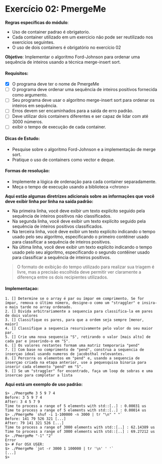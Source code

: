 #  Exercício 02: PmergeMe

**Regras específicas do módulo**:
* Uso de container padrao é obrigatorio.
* Cada container utilizado em um exercicio não pode ser reutilizado nos exercicios seguintes.
* O uso de dois containers é obrigatório no exercício 02

**Objetivo**: Implementar o algoritmo Ford-Johnson para ordenar uma sequência de inteiros usando a técnica merge-insert sort.

#### Requisitos:
- [x] O programa deve ter o nome de PmergeMe
- [ ] O programa deve ordenar uma sequência de inteiros positivos fornecida como argumento.
- [ ] Seu programa deve usar o algoritmo merge-insert sort para ordenar os inteiros em sequência.
- [ ] Erros devem ser encaminhados para a saida de erro padrão.
- [ ] Deve utilizar dois containers diferentes e ser capaz de lidar com até 3000 números.
- [ ] exibir o tempo de execução de cada container.

#### Dicas de Estudo:
* Pesquise sobre o algoritmo Ford-Johnson e a implementação de merge sort.
* Pratique o uso de containers como vector e deque.

#### Formas de resolução:
* Implemente a lógica de ordenação para cada container separadamente.
* Meça o tempo de execução usando a biblioteca <chrono\>

**Aqui estão algumas diretrizes adicionais sobre as informações que você deve exibir linha por linha na saída padrão:**
* Na primeira linha, você deve exibir um texto explícito seguido pela sequência de inteiros positivos não classificados.
* Na segunda linha, você deve exibir um texto explícito seguido pela sequência de inteiros positivos classificados.
* Na terceira linha, você deve exibir um texto explícito indicando o tempo usado pelo seu algoritmo, especificando o primeiro contêiner usado para classificar a sequência de inteiros positivos.
* Na última linha, você deve exibir um texto explícito indicando o tempo usado pelo seu algoritmo, especificando o segundo contêiner usado para classificar a sequência de inteiros positivos.

>O formato de exibição do tempo utilizado para realizar sua triagem é livre, mas a precisão escolhida deve permitir ver claramente a diferença entre os dois recipientes utilizados.

#### Implementaçao:
    1. [] Determine se o array é par ou ímpar em comprimento. Se for ímpar, remova o último número, designe-o como um "straggler" e insira-o mais tarde no array ordenado.
    2. [] Divida arbitrariamente a sequencia para classifica-la em pares de dois valores
    3. [] Classifique os pares, para que a ordem seja sempre [menor, maior]
    4. [] Classifique a sequencia resursivamente pelo valor do seu maior par.
    5. [] Crie uma nova sequencia "S", retirando o valor [mais alto] de cada par e inserindo-o em "S".
    6. [] Os valores restantes formam uma matriz temporaria "pend"
    7. [] Com base no comprimento de "pend", construa a sequencia de inserçao ideal usando numeros de jacobsthal relevantes.
    8. [] Percorra os elementos em "pend" e, usando a sequencia de inserçao criada na etapa anterior, use a pequesquisa binaria para inserir cada elemento "pend" em "S".
    9. [] Se um "straggler" for encontrado, faça um loop de sobras e uma insercao para completar a lista

**Aqui está um exemplo de uso padrão:**

    $> ./PmergeMe 3 5 9 7 4
    Before: 3 5 9 7 4
    After: 3 4 5 7 9
    Time to process a range of 5 elements with std::[..] : 0.00031 us
    Time to process a range of 5 elements with std::[..] : 0.00014 us
    $> ./PmergeMe `shuf -i 1-100000 -n 3000 | tr "\n" " "`
    Before: 141 79 526 321 [...]
    After: 79 141 321 526 [...]
    Time to process a range of 3000 elements with std::[..] : 62.14389 us
    Time to process a range of 3000 elements with std::[..] : 69.27212 us
    $> ./PmergeMe "-1" "2"
    Error
    $> # For OSX USER:
    $> ./PmergeMe `jot -r 3000 1 100000 | tr '\n' ' '`
    [...]
    $>
